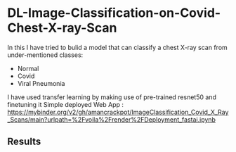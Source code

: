 # DL-Image-Classification-on-Covid-Chest-X-ray-Scan
In this I have tried to bulid a model that can classify a chest X-ray scan from under-mentioned classes:
- Normal
- Covid
- Viral Pneumonia

I have used transfer learning by making use of pre-trained resnet50 and finetuning it
Simple deployed Web App : https://mybinder.org/v2/gh/amancrackpot/ImageClassification_Covid_X_Ray_Scans/main?urlpath=%2Fvoila%2Frender%2FDeployment_fastai.ipynb

## Results
